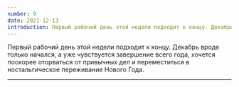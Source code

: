 ```yaml
---
number: 9
date: 2021-12-13
introduction: Первый рабочий день этой недели подходит к концу. Декабрь вроде только начался, а уже чувствуется завершение всего года, хочется поскорее оторваться от привычных дел и переместиться в ностальгическое переживание Нового Года.
---
```


Первый рабочий день этой недели подходит к концу. Декабрь вроде только начался, а уже чувствуется завершение всего года, хочется поскорее оторваться от привычных дел и переместиться в ностальгическое переживание Нового Года.

<hr />
